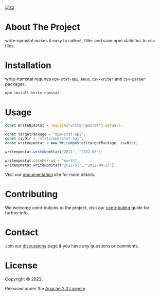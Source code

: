[![CI](https://github.com/veghdev/write-npmstat/workflows/CI/badge.svg?branch=main)](https://github.com/veghdev/write-npmstat/actions/workflows/ci.yml)


# About The Project

write-npmstat makes it easy to collect, filter and save npm statistics to csv files.

# Installation

write-npmstat requires `npm-stat-api`, `enum`, `csv-writer` and `csv-parser` packages.

```sh
npm install write-npmstat
```

# Usage

```js
const WriteNpmStat = require("write-npmstat").default;

const targetPackage = "npm-stat-api";
const csvDir = "stats/npm-stat-api";
const writenpmstat = new WriteNpmStat(targetPackage, csvDir);

writenpmstat.writeNpmStat("2021", "2022-03");

writenpmstat.datePeriod = "month";
writenpmstat.writeNpmStat("2022-01", "2022-04-15");
```

Visit our [documentation](https://veghdev.github.io/write-npmstat/) site for more details.

# Contributing

We welcome contributions to the project, visit our [contributing](https://github.com/veghdev/write-npmstat/blob/main/CONTRIBUTING.md) guide for further info.

# Contact

Join our [discussions](https://github.com/veghdev/write-npmstat/discussions) page if you have any questions or comments.

# License

Copyright © 2022.

Released under the [Apache 2.0 License](https://github.com/veghdev/write-npmstat/blob/main/LICENSE).
